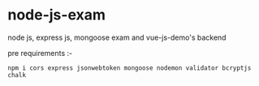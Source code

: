 # node-js-exam
node js, express js, mongoose exam and vue-js-demo's backend

pre requirements :-
```
npm i cors express jsonwebtoken mongoose nodemon validator bcryptjs chalk
```